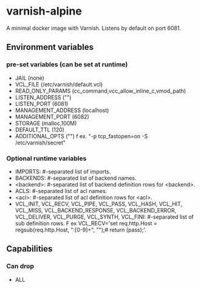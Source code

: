 # varnish-alpine
A minimal docker image with Varnish. Listens by default on port 6081.

## Environment variables
### pre-set variables (can be set at runtime)
* JAIL (none)
* VCL_FILE (/etc/varnish/default.vcl)
* READ_ONLY_PARAMS (cc_command,vcc_allow_inline_c,vmod_path)
* LISTEN_ADDRESS ("")
* LISTEN_PORT (6081)
* MANAGEMENT_ADDRESS (localhost)
* MANAGEMENT_PORT (6082)
* STORAGE (malloc,100M)
* DEFAULT_TTL (120)
* ADDITIONAL_OPTS ("") f ex. "-p tcp_fastopen=on -S /etc/varnish/secret"

### Optional runtime variables
* IMPORTS: #-separated list of imports.
* BACKENDS: #-separated list of backend names.
* \<backend\>: #-separated list of backend definition rows for \<backend\>.
* ACLS: #-separated list of acl names.
* \<acl\>: #-separated list of acl definition rows for \<acl\>.
* VCL_INIT, VCL_RECV, VCL_PIPE, VCL_PASS, VCL_HASH, VCL_HIT, VCL_MISS, VCL_BACKEND_RESPONSE, VCL_BACKEND_ERROR, VCL_DELIVER, VCL_PURGE, VCL_SYNTH, VCL_FINI: #-separated list of sub definition rows. F ex VCL_RECV='set req.http.Host = regsub(req.http.Host, ":[0-9]+", "");# return (pass);'.

## Capabilities
### Can drop
* ALL
